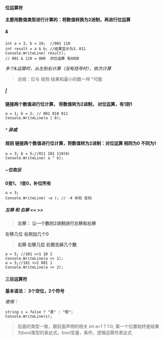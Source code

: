 #### 位运算符

**主要用数值类型进行计算的：将数值转换为2进制，再进行位运算**

##### &


```
int a = 3, b = 19;  //001 110
int result = a & b; //结果显示为3，011
Console.WriteLine( result);
// 001 & 110 = 000  对位运算 有0则0 
```
*多个&运算时，从左到右计算（没有括号时），依次计算*

>总结：位与 规则 结果和最小的数一样 *可能

##### |

**链接两个数值进行位计算， 将数值转为2进制， 对位运算，有1则1**

```
a = 1; b = 2; // 001 010 011
Console.WriteLine(a | b);
```
##### ^ 异或

**规则 链接两个数值进行位计算，将数值转为2进制：对位运算 相同为0 不同为1**

```
a = 3; b = 5;//011 101 110(6）
Console.WriteLine( a ^ b);
```

##### ~位取反

**0变1， 1变0，补位所有**

```
a = 3;
Console.WriteLine( ~a ); // -4 补码 反码
```

##### 左移 和 右移 <<  >>

>**左移：** **让一个数的2进制进行左移和右移**

左移几位 右侧加几个0

>**右移 右移几位 右侧去掉几个数**

```
a = 5; //101 >>1 10 2
Console.WriteLine(a >> 1);
a = 5;//101 >>2 001 1
Console.WriteLine(a >> 2);
```

#### 三目运算符

**基本语法： 3个空位，2个符号**

*使用：*

```
string s = false ? "真" : "假";
Console.WriteLine(s);
```
>后面的类型一致，跟前面声明的相关
>int a>1 ? 1:0;
>第一个位置始终是结果为bool类型的表达式，bool变量，条件，逻辑运算符表达式









